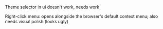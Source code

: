 Theme selector in ui doesn't work, needs work

Right-click menu: opens alongside the browser's default context menu; also needs visual polish (looks ugly)
